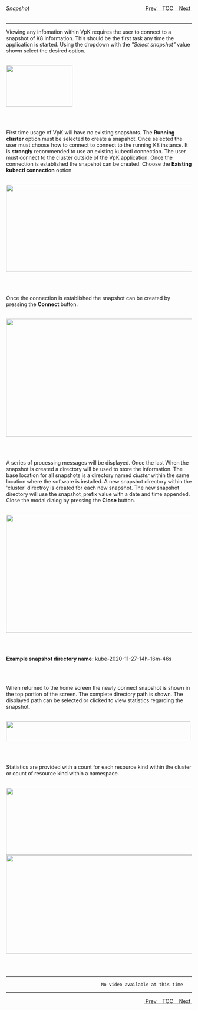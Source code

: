 <topicKey snapshot/>
<topicBack id="topicNext" link="tableview"/>
<topicNext id="topicBack" link="overview"/>

<a style="float: right;" href="javascript:docNextTopic()">&nbsp;&nbsp;Next&nbsp;<i class="fas fa-lg fa-arrow-right"></i></a>
<a style="float: right;" href="javascript:docNextTopic('toc')">&nbsp;&nbsp;TOC&nbsp;&nbsp;</a>
<a style="float: right;" href="javascript:docPrevTopic()"><i class="fas fa-lg fa-arrow-left"></i>&nbsp;Prev&nbsp;&nbsp;</a>

###### Snapshot
---

Viewing any infomation within VpK requires the user to connect to a snapshot of K8 information.  This should be the first task any time the application is started.  Using the dropdown with the _"Select snapshot"_ value shown select the desired option.  

<br>

<img style="float: center;" src="docs/docimages/dataSourceDropDown.png" width="180" height="112">

<br><br>

First time usage of VpK will have no existing snapshots.  The __Running cluster__ option must be selected to create a snapahot. Once selected the user must choose how to connect to connect to the running K8 instance.  It is __strongly__ recommended to use an existing kubectl connection.  The user must connect to the cluster outside of the VpK application.  Once the connection is established the snapshot can be created.  Choose the __Existing kubectl connection__ option.    

<br>

<img style="float: center;" src="docs/docimages/clusterTypeDataSource.png" width="700" height="237">

<br><br>

Once the connection is established the snapshot can be created by pressing the __Connect__ button.  

<br>

<img style="float: center;" src="docs/docimages/snapshotClusterInfo.png" width="700" height="320">

<br><br>


A series of processing messages will be displayed.  Once the last   When the snapshot is created a directory will be used to store the information.  The base location for all snapshots is a directory named _cluster_ within the same location where the software is installed.  A new snapshot directory within the 'cluster' directroy is created for each new snapshot.  The new snapshot directory will use the snapshot_prefix value with a date and time appended.  Close the modal dialog by pressing the __Close__ button.

<br>

<img style="float: center;" src="docs/docimages/snapshotDone.png" width="700" height="320">

<br><br>

__Example snapshot directory name:__ kube-2020-11-27-14h-16m-46s

<br><br>


When returned to the home screen the newly connect snapshot is shown in the top portion of the screen.  The complete directory path is shown.  The displayed path can be selected or clicked to view statistics regarding the snapshot.

<br>

<img style="float: center;" src="docs/docimages/snapshotName.png" width="500" height="54">

<br><br>

Statistics are provided with a count for each resource kind within the cluster or count of resource kind within a namespace.

<br>

<img style="float: center;" src="docs/docimages/snapshotStatsKind.png" width="700" height="182">

<br>

<img style="float: center;" src="docs/docimages/snapshotStatsNS.png" width="700" height="268">

<br><br>


---

```
                                    No video available at this time
```
---

<a style="float: right;" href="javascript:docNextTopic()">&nbsp;&nbsp;Next&nbsp;<i class="fas fa-lg fa-arrow-right"></i></a>
<a style="float: right;" href="javascript:docNextTopic('toc')">&nbsp;&nbsp;TOC&nbsp;&nbsp;</a>
<a style="float: right;" href="javascript:docPrevTopic()"><i class="fas fa-lg fa-arrow-left"></i>&nbsp;Prev&nbsp;&nbsp;</a>
